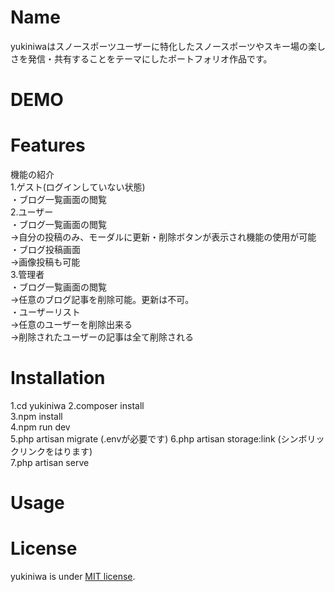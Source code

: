 # Name
 
yukiniwaはスノースポーツユーザーに特化したスノースポーツやスキー場の楽しさを発信・共有することをテーマにしたポートフォリオ作品です。
 
# DEMO
 
 
# Features
 
 機能の紹介  
 1.ゲスト(ログインしていない状態)  
 ・ブログ一覧画面の閲覧  
 2.ユーザー  
 ・ブログ一覧画面の閲覧  
 ->自分の投稿のみ、モーダルに更新・削除ボタンが表示され機能の使用が可能  
 ・ブログ投稿画面  
 ->画像投稿も可能  
 3.管理者  
 ・ブログ一覧画面の閲覧  
 ->任意のブログ記事を削除可能。更新は不可。  
 ・ユーザーリスト  
 ->任意のユーザーを削除出来る  
 ->削除されたユーザーの記事は全て削除される  
 
# Installation
 
1.cd yukiniwa 
2.composer install  
3.npm install  
4.npm run dev  
5.php artisan migrate (.envが必要です)
6.php artisan storage:link (シンボリックリンクをはります)  
7.php artisan serve

 
# Usage
 


# License

yukiniwa is under [MIT license](https://en.wikipedia.org/wiki/MIT_License).

